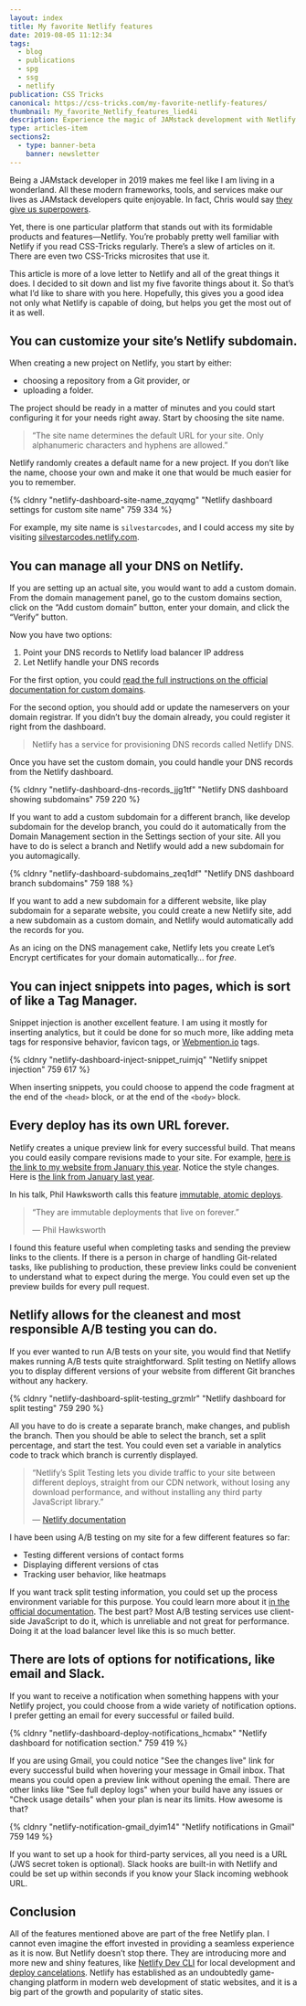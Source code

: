```yaml
---
layout: index
title: My favorite Netlify features
date: 2019-08-05 11:12:34
tags:
  - blog
  - publications
  - spg
  - ssg
  - netlify
publication: CSS Tricks
canonical: https://css-tricks.com/my-favorite-netlify-features/
thumbnail: My_favorite_Netlify_features_lied4i
description: Experience the magic of JAMstack development with Netlify. See why this platform is a standout choice for developers in 2019.
type: articles-item
sections2:
  - type: banner-beta
    banner: newsletter
---
```


Being a JAMstack developer in 2019 makes me feel like I am living in a wonderland. All these modern frameworks, tools, and services make our lives as JAMstack developers quite enjoyable. In fact, Chris would say [they give us superpowers].

Yet, there is one particular platform that stands out with its formidable products and features—Netlify. You’re probably pretty well familiar with Netlify if you read CSS-Tricks regularly. There’s a slew of articles on it. There are even two CSS-Tricks microsites that use it.

<!-- more -->

This article is more of a love letter to Netlify and all of the great things it does. I decided to sit down and list my five favorite things about it. So that’s what I’d like to share with you here. Hopefully, this gives you a good idea not only what Netlify is capable of doing, but helps you get the most out of it as well.

## You can customize your site’s Netlify subdomain.

When creating a new project on Netlify, you start by either:

- choosing a repository from a Git provider, or
- uploading a folder.

The project should be ready in a matter of minutes and you could start configuring it for your needs right away. Start by choosing the site name.

> “The site name determines the default <abbr>URL</abbr> for your site. Only alphanumeric characters and hyphens are allowed.”

Netlify randomly creates a default name for a new project. If you don’t like the name, choose your own and make it one that would be much easier for you to remember.

{% cldnry "netlify-dashboard-site-name_zqyqmg" "Netlify dashboard settings for custom site name" 759 334 %}

For example, my site name is `silvestarcodes`, and I could access my site by visiting [silvestarcodes.netlify.com].

## You can manage all your <abbr>DNS</abbr> on Netlify.

If you are setting up an actual site, you would want to add a custom domain. From the domain management panel, go to the custom domains section, click on the “Add custom domain” button, enter your domain, and click the “Verify” button.

Now you have two options:

1. Point your <abbr>DNS</abbr> records to Netlify load balancer IP address
2. Let Netlify handle your <abbr>DNS</abbr> records

For the first option, you could [read the full instructions on the official documentation for custom domains].

For the second option, you should add or update the nameservers on your domain registrar. If you didn’t buy the domain already, you could register it right from the dashboard.

> Netlify has a service for provisioning DNS records called Netlify DNS.

Once you have set the custom domain, you could handle your <abbr>DNS</abbr> records from the Netlify dashboard.

{% cldnry "netlify-dashboard-dns-records_jjg1tf" "Netlify DNS dashboard showing subdomains" 759 220 %}

If you want to add a custom subdomain for a different branch, like develop subdomain for the develop branch, you could do it automatically from the Domain Management section in the Settings section of your site. All you have to do is select a branch and Netlify would add a new subdomain for you automagically.

{% cldnry "netlify-dashboard-subdomains_zeq1df" "Netlify DNS dashboard branch subdomains" 759 188 %}

If you want to add a new subdomain for a different website, like play subdomain for a separate website, you could create a new Netlify site, add a new subdomain as a custom domain, and Netlify would automatically add the records for you.

As an icing on the <abbr>DNS</abbr> management cake, Netlify lets you create Let’s Encrypt certificates for your domain automatically… for _free_.

## You can inject snippets into pages, which is sort of like a Tag Manager.

Snippet injection is another excellent feature. I am using it mostly for inserting analytics, but it could be done for so much more, like adding meta tags for responsive behavior, favicon tags, or [Webmention.io] tags.

{% cldnry "netlify-dashboard-inject-snippet_ruimjq" "Netlify snippet injection" 759 617 %}

When inserting snippets, you could choose to append the code fragment at the end of the `<head>` block, or at the end of the `<body>` block.

## Every deploy has its own URL forever.

Netlify creates a unique preview link for every successful build. That means you could easily compare revisions made to your site. For example, [here is the link to my website from January this year]. Notice the style changes. Here is [the link from January last year].

In his talk, Phil Hawksworth calls this feature [immutable, atomic deploys].

> “They are immutable deployments that live on forever.”
>
> — Phil Hawksworth

I found this feature useful when completing tasks and sending the preview links to the clients. If there is a person in charge of handling Git-related tasks, like publishing to production, these preview links could be convenient to understand what to expect during the merge. You could even set up the preview builds for every pull request.

## Netlify allows for the cleanest and most responsible A/B testing you can do.

If you ever wanted to run A/B tests on your site, you would find that Netlify makes running A/B tests quite straightforward. Split testing on Netlify allows you to display different versions of your website from different Git branches without any hackery.

{% cldnry "netlify-dashboard-split-testing_grzmlr" "Netlify dashboard for split testing" 759 290 %}

All you have to do is create a separate branch, make changes, and publish the branch. Then you should be able to select the branch, set a split percentage, and start the test. You could even set a variable in analytics code to track which branch is currently displayed.

> “Netlify’s Split Testing lets you divide traffic to your site between different deploys, straight from our CDN network, without losing any download performance, and without installing any third party JavaScript library.”
>
> — [Netlify documentation]

I have been using A/B testing on my site for a few different features so far:

- Testing different versions of contact forms
- Displaying different versions of ctas
- Tracking user behavior, like heatmaps

If you want track split testing information, you could set up the process environment variable for this purpose. You could learn more about it [in the official documentation]. The best part? Most A/B testing services use client-side JavaScript to do it, which is unreliable and not great for performance. Doing it at the load balancer level like this is so much better.

## There are lots of options for notifications, like email and Slack.

If you want to receive a notification when something happens with your Netlify project, you could choose from a wide variety of notification options. I prefer getting an email for every successful or failed build.

{% cldnry "netlify-dashboard-deploy-notifications_hcmabx" "Netlify dashboard for notification section." 759 419 %}

If you are using Gmail, you could notice "See the changes live" link for every successful build when hovering your message in Gmail inbox. That means you could open a preview link without opening the email. There are other links like "See full deploy logs" when your build have any issues or "Check usage details" when your plan is near its limits. How awesome is that?

{% cldnry "netlify-notification-gmail_dyim14" "Netlify notifications in Gmail" 759 149 %}

If you want to set up a hook for third-party services, all you need is a URL (JWS secret token is optional). Slack hooks are built-in with Netlify and could be set up within seconds if you know your Slack incoming webhook URL.

## Conclusion

All of the features mentioned above are part of the free Netlify plan. I cannot even imagine the effort invested in providing a seamless experience as it is now. But Netlify doesn’t stop there. They are introducing more and more new and shiny features, like [Netlify Dev CLI] for local development and [deploy cancelations]. Netlify has established as an undoubtedly game-changing platform in modern web development of static websites, and it is a big part of the growth and popularity of static sites.

[they give us superpowers]: https://css-tricks.com/the-all-powerful-front-end-developer/
[silvestarcodes.netlify.com]: https://silvestarcodes.netlify.com
[read the full instructions on the official documentation for custom domains]: https://www.netlify.com/docs/custom-domains/#manual-dns-configuration-for-root-and-www-custom-domains
[Webmention.io]: https://webmention.io/
[here is the link to my website from January this year]: https://5c333811e2b27a0008ff4663--silvestarcodes.netlify.com/
[the link from January last year]: https://5a6e2468a6188f79ead63689--silvestarcodes.netlify.com/
[immutable, atomic deploys]: https://vimeo.com/340526374
[Netlify documentation]: https://www.netlify.com/docs/split-testing/
[in the official documentation]: https://www.netlify.com/docs/split-testing/
[Netlify Dev CLI]: https://www.netlify.com/products/dev/
[deploy cancelations]: https://www.netlify.com/blog/2019/06/04/introducing-cancelable-deploys/
